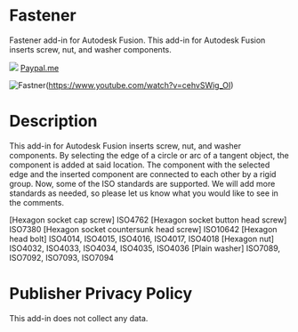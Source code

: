 # Fastener
Fastener add-in for Autodesk Fusion. 
This add-in for Autodesk Fusion inserts screw, nut, and washer components. 

<a href="https://www.buymeacoffee.com/gear2nddrow"><img src="https://img.buymeacoffee.com/button-api/?text=Buy me a coffee&emoji=&slug=gear2nddrow&button_colour=FF5F5F&font_colour=ffffff&font_family=Cookie&outline_colour=000000&coffee_colour=FFDD00" /></a>
[Paypal.me](https://www.paypal.com/paypalme/geekgear)

![Fastner](https://github.com/gear2nd-droid/Fastener/assets/1283295/101abc40-bf36-44d6-8d87-0deae22e546a)(https://www.youtube.com/watch?v=cehvSWig_OI)

# Description
This add-in for Autodesk Fusion inserts screw, nut, and washer components. By selecting the edge of a circle or arc of a tangent object, the component is added at said location. The component with the selected edge and the inserted component are connected to each other by a rigid group.
Now, some of the ISO standards are supported. We will add more standards as needed, so please let us know what you would like to see in the comments.

[Hexagon socket cap screw]
ISO4762
[Hexagon socket button head screw]
ISO7380
[Hexagon socket countersunk head screw]
ISO10642
[Hexagon head bolt]
ISO4014, ISO4015, ISO4016, ISO4017, ISO4018
[Hexagon nut]
ISO4032, ISO4033, ISO4034, ISO4035, ISO4036
[Plain washer]
ISO7089, ISO7092, ISO7093, ISO7094

# Publisher Privacy Policy
This add-in does not collect any data.
